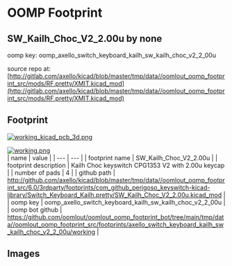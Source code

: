 # OOMP Footprint  
## SW_Kailh_Choc_V2_2.00u  by none  
  
oomp key: oomp_axello_switch_keyboard_kailh_sw_kailh_choc_v2_2_00u  
  
source repo at: [http://gitlab.com/axello/kicad/blob/master/tmp/data//oomlout_oomp_footprint_src/mods/RF.pretty/XMIT.kicad_mod](http://gitlab.com/axello/kicad/blob/master/tmp/data//oomlout_oomp_footprint_src/mods/RF.pretty/XMIT.kicad_mod)  
## Footprint  
  
[![working_kicad_pcb_3d.png](working_kicad_pcb_3d_600.png)](working_kicad_pcb_3d.png)  
  
[![working.png](working_600.png)](working.png)  
| name | value | 
| --- | --- | 
| footprint name | SW_Kailh_Choc_V2_2.00u | 
| footprint description | Kailh Choc keyswitch CPG1353 V2 with 2.00u keycap | 
| number of pads | 4 | 
| github path | http://github.com/axello/kicad/blob/master/tmp/data//oomlout_oomp_footprint_src/6.0/3rdparty/footprints/com_github_perigoso_keyswitch-kicad-library/Switch_Keyboard_Kailh.pretty/SW_Kailh_Choc_V2_2.00u.kicad_mod | 
| oomp key | oomp_axello_switch_keyboard_kailh_sw_kailh_choc_v2_2_00u | 
| oomp bot github | https://github.com/oomlout/oomlout_oomp_footprint_bot/tree/main/tmp/data//oomlout_oomp_footprint_src/footprints/axello_switch_keyboard_kailh_sw_kailh_choc_v2_2_00u/working | 
## Images  
